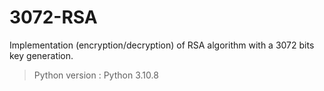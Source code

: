 # 3072-RSA

Implementation (encryption/decryption) of RSA algorithm with a 3072 bits key generation.

> Python version : Python 3.10.8
